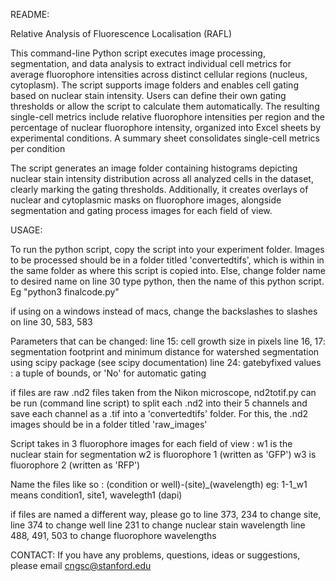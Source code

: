 README: 

Relative Analysis of Fluorescence Localisation (RAFL) 

This command-line Python script executes image processing, segmentation, and data analysis to extract individual cell metrics 
for average fluorophore intensities across distinct cellular regions (nucleus, cytoplasm). The script supports image folders 
and enables cell gating based on nuclear stain intensity. Users can define their own gating thresholds or allow the script 
to calculate them automatically. The resulting single-cell metrics include relative fluorophore intensities per region and 
the percentage of nuclear fluorophore intensity, organized into Excel sheets by experimental conditions. A summary sheet
consolidates single-cell metrics per condition

 The script generates an image folder containing histograms depicting nuclear stain intensity distribution across all 
 analyzed cells in the dataset, clearly marking the gating thresholds. Additionally, it creates overlays of nuclear 
 and cytoplasmic masks on fluorophore images, alongside segmentation and gating process images for each field of view.

USAGE: 

To run the python script, copy the script into your experiment folder. 
Images to be processed should be in a folder titled 'convertedtifs', which is within in the same folder
as where this script is copied into. Else, change folder name to desired name on line 30
type python, then the name of this python script. 
Eg "python3 finalcode.py"

if using on a windows instead of macs, change the backslashes to slashes on line 30, 583, 583

Parameters that can be changed: 
    line 15: cell growth size in pixels 
    line 16, 17: segmentation footprint and minimum distance for watershed segmentation using scipy package (see scipy documentation)
    line 24: gatebyfixed values : a tuple of bounds, or 'No' for automatic gating

if files are raw .nd2 files taken from the Nikon microscope, nd2totif.py can be run (command line script) to split each .nd2 into their 5 channels and save each channel as a .tif into a 'convertedtifs' folder. For this, the .nd2 images should be in a folder titled 'raw_images'

Script takes in 3 fluorophore images for each field of view : 
    w1 is the nuclear stain for segmentation
    w2 is fluorophore 1 (written as 'GFP')
    w3 is fluorophore 2 (written as 'RFP')

Name the files like so : (condition or well)-(site)_(wavelength)
eg: 1-1_w1 means condition1, site1, wavelegth1 (dapi)

if files are named a different way, please go to 
    line 373, 234 to change site, 
    line 374 to change well 
    line 231 to change nuclear stain wavelength
    line 488, 491, 503 to change fluorophore wavelengths


CONTACT: 
    If you have any problems, questions, ideas or suggestions, please email cngsc@stanford.edu
